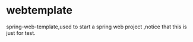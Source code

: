 # webtemplate
spring-web-template,used to start a spring web project ,notice that this is just for test.

